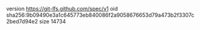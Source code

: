 version https://git-lfs.github.com/spec/v1
oid sha256:9b09490e3a1c645773eb840086f2a9058676653d79a473b2f3307c2bed7d94e2
size 14734
